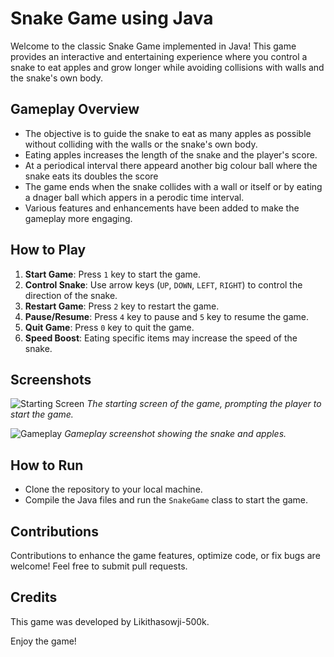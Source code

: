 # Snake Game using Java

Welcome to the classic Snake Game implemented in Java! This game provides an interactive and entertaining experience where you control a snake to eat apples and grow longer while avoiding collisions with walls and the snake's own body.

## Gameplay Overview
- The objective is to guide the snake to eat as many apples as possible without colliding with the walls or the snake's own body.
- Eating apples increases the length of the snake and the player's score.
- At a periodical interval there appeard another big colour ball where the snake eats its doubles the score
- The game ends when the snake collides with a wall or itself or by eating a dnager ball which appers in a perodic time interval.
- Various features and enhancements have been added to make the gameplay more engaging.

## How to Play
1. **Start Game**: Press `1` key to start the game.
2. **Control Snake**: Use arrow keys (`UP`, `DOWN`, `LEFT`, `RIGHT`) to control the direction of the snake.
3. **Restart Game**: Press `2` key to restart the game.
4. **Pause/Resume**: Press `4` key to pause and `5` key to resume the game.
5. **Quit Game**: Press `0` key to quit the game.
6. **Speed Boost**: Eating specific items may increase the speed of the snake.

## Screenshots

![Starting Screen](https://github.com/Likithasowji-500k/Snake-game-using-java/raw/b1aef1ec84205533a09508a44c0f2c82afa60027/output_images/syatrting%20game.jpeg)
*The starting screen of the game, prompting the player to start the game.*

![Gameplay](https://github.com/Likithasowji-500k/Snake-game-using-java/raw/b1aef1ec84205533a09508a44c0f2c82afa60027/output_images/game%20and%20snake.jpeg)
*Gameplay screenshot showing the snake and apples.*




## How to Run
- Clone the repository to your local machine.
- Compile the Java files and run the `SnakeGame` class to start the game.

## Contributions
Contributions to enhance the game features, optimize code, or fix bugs are welcome! Feel free to submit pull requests.

## Credits
This game was developed by Likithasowji-500k.


Enjoy the game!


